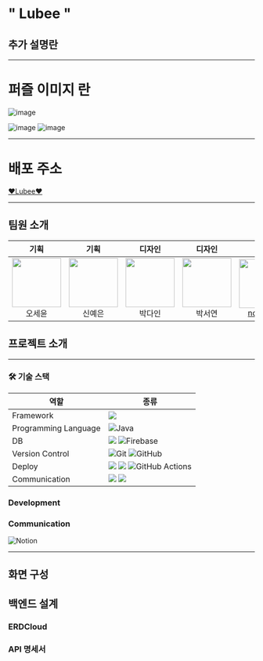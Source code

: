 # " Lubee "
## 추가 설명란

---
# 퍼즐 이미지 란
![image](https://github.com/user-attachments/assets/69e10356-ee84-417b-981c-d28f167652c6)

![image](https://github.com/user-attachments/assets/1e459908-d99f-461c-8216-9f1f9b24addf)
![image](https://github.com/user-attachments/assets/d2534d6f-165f-4326-8ca1-8aabaf2006aa)

---
# 배포 주소

<a href="https://www.lubee.site">❤️Lubee❤️</a>

---
## 팀원 소개
| 기획 | 기획 | 디자인 | 디자인 | FE | FE | BE | BE | 
| --- | --- | --- | --- | --- | --- | --- | --- |
| <img src="https://via.placeholder.com/100" width="100px" height="100px"><br/><center>오세윤</center> | <img src="https://via.placeholder.com/100" width="100px" height="100px"><br/><center>신예은</center> | <img src="https://via.placeholder.com/100" width="100px" height="100px"><br/><center>박다인</center> | <img src="https://via.placeholder.com/100" width="100px" height="100px"><br/><center>박서연</center> | <img src="https://avatars.githubusercontent.com/u/126255206?v=4" width="100px" height="100px"><br/><center><a href="https://github.com/noeyeyh">noeyeyh</a></center> | <img src="https://avatars.githubusercontent.com/u/120544840?v=4" width="100px" height="100px"><br/><center><a href="https://github.com/Rose-my">Rose-my</a></center> | <img src="https://avatars.githubusercontent.com/u/67892502?v=4" width="100px" height="100px"><br/><center><a href="https://github.com/parking0">parking0</a></center> | <img src="https://avatars.githubusercontent.com/u/48240083?v=4" width="100px" height="100px"><br/><center><a href="https://github.com/sunghyun1356">sunghyun1356</a></center> |

## 프로젝트 소개


---
### 🛠 기술 스택

| 역할                 | 종류                                                                                                                                                                                                              |
| -------------------- | ----------------------------------------------------------------------------------------------------------------------------------------------------------------------------------------------------------------- |
| Framework            |  <img src="https://img.shields.io/badge/springboot-6DB33F?style=for-the-badge&logo=springboot&logoColor=white">                                                                                                                 |
| Programming Language |  ![Java](https://img.shields.io/badge/java-%23ED8B00.svg?style=for-the-badge&logo=openjdk&logoColor=white)
| DB                   |  <img src="https://img.shields.io/badge/mysql-4479A1?style=for-the-badge&logo=mysql&logoColor=white">   ![Firebase](https://img.shields.io/badge/firebase-a08021?style=for-the-badge&logo=firebase&logoColor=ffcd34)                                                                                |
| Version Control      | ![Git](https://img.shields.io/badge/git-%23F05033.svg?style=for-the-badge&logo=git&logoColor=white) ![GitHub](https://img.shields.io/badge/github-%23121011.svg?style=for-the-badge&logo=github&logoColor=white)  |
| Deploy               | <img src="https://img.shields.io/badge/amazonaws-232F3E?style=for-the-badge&logo=amazonaws&logoColor=white"> <img src="https://img.shields.io/badge/nginx-009639?style=for-the-badge&logo=amazonaws&logoColor=white"> ![GitHub Actions](https://img.shields.io/badge/github%20actions-%232671E5.svg?style=for-the-badge&logo=githubactions&logoColor=white)
| Communication        | <img src="https://img.shields.io/badge/slack-4A154B?style=for-the-badge&logo=mysql&logoColor=white"> <img src="https://img.shields.io/badge/notion-000000?style=for-the-badge&logo=mysql&logoColor=white">
               

### Development


### Communication
![Notion](https://img.shields.io/badge/Notion-000000?style=for-the-badge&logo=Notion&logoColor=white)

---
## 화면 구성


## 백엔드 설계
### ERDCloud


### API 명세서
